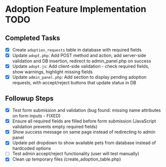  # Adoption Feature Implementation TODO

## Completed Tasks
- [x] Create `adoption_requests` table in database with required fields
- [x] Update `adopt.php`: Add POST method and action, add server-side validation and DB insertion, redirect to admin_panel.php on success
- [x] Update `adopt.js`: Add client-side validation - check required fields, show warnings, highlight missing fields
- [x] Update `admin_panel.php`: Add section to display pending adoption requests, with accept/reject buttons that update status in DB

## Followup Steps
- [x] Test form submission and validation (bug found: missing name attributes on form inputs - FIXED)
- [x] Ensure all required fields are filled before form submission (JavaScript validation prevents empty required fields)
- [x] Show success message on same page instead of redirecting to admin panel
- [x] Update pet dropdown to show available pets from database instead of hardcoded options
- [ ] Test admin accept/reject functionality (user will test manually)
- [x] Clean up temporary files (create_adoption_table.php)
